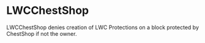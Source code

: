 LWCChestShop
============

LWCChestShop denies creation of LWC Protections on a block protected by ChestShop if not the owner. 

